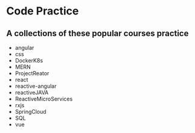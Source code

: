 # Code Practice
## A collections of these popular courses practice
* angular
* css
* DockerK8s
* MERN
* ProjectReator
* react
* reactive-angular
* reactiveJAVA
* ReactiveMicroServices
* rxjs
* SpringCloud
* SQL
* vue